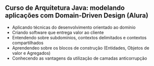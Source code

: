 ## Curso de Arquitetura Java: modelando aplicações com Domain-Driven Design (Alura)
- Aplicando técnicas do desenvolvimento orientado ao domínio
- Criando software que entrega valor ao cliente
- Entendendo sobre subdomínios, contextos delimitados e contextos compartilhados
- Aprendendeo sobre os blocos de construção (Entidades, Objetos de valor e Agregados)
- Conhecendo as vantagens da utilização de camadas anticorrupção
